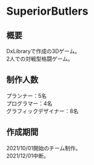 # SuperiorButlers

## 概要
DxLibraryで作成の3Dゲーム。  
2人での対戦型格闘ゲーム。

## 制作人数
プランナー：5名  
プログラマー：4名  
グラフィックデザイナー：8名

## 作成期間
2021/10/01開始のチーム制作。  
2021/12/01中断。
